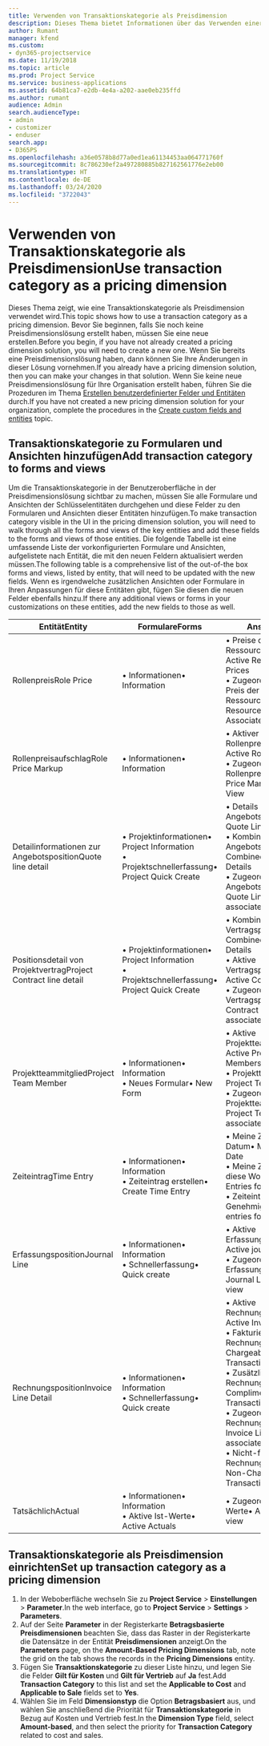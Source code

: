 ```yaml
---
title: Verwenden von Transaktionskategorie als Preisdimension
description: Dieses Thema bietet Informationen über das Verwenden einer Transaktionskategorie als Preisdimension.
author: Rumant
manager: kfend
ms.custom:
- dyn365-projectservice
ms.date: 11/19/2018
ms.topic: article
ms.prod: Project Service
ms.service: business-applications
ms.assetid: 64b81ca7-e2db-4e4a-a202-aae0eb235ffd
ms.author: rumant
audience: Admin
search.audienceType:
- admin
- customizer
- enduser
search.app:
- D365PS
ms.openlocfilehash: a36e0578b8d77a0ed1ea61134453aa064771760f
ms.sourcegitcommit: 8c786230ef2a497280885b827162561776e2eb00
ms.translationtype: HT
ms.contentlocale: de-DE
ms.lasthandoff: 03/24/2020
ms.locfileid: "3722043"
---
```

# <a name="use-transaction-category-as-a-pricing-dimension"></a><span data-ttu-id="b3558-103">Verwenden von Transaktionskategorie als Preisdimension</span><span class="sxs-lookup"><span data-stu-id="b3558-103">Use transaction category as a pricing dimension</span></span>
<span data-ttu-id="b3558-104">Dieses Thema zeigt, wie eine Transaktionskategorie als Preisdimension verwendet wird.</span><span class="sxs-lookup"><span data-stu-id="b3558-104">This topic shows how to use a transaction category as a pricing dimension.</span></span> <span data-ttu-id="b3558-105">Bevor Sie beginnen, falls Sie noch keine Preisdimensionslösung erstellt haben, müssen Sie eine neue erstellen.</span><span class="sxs-lookup"><span data-stu-id="b3558-105">Before you begin, if you have not already created a pricing dimension solution, you will need to create a new one.</span></span> <span data-ttu-id="b3558-106">Wenn Sie bereits eine Preisdimensionslösung haben, dann können Sie Ihre Änderungen in dieser Lösung vornehmen.</span><span class="sxs-lookup"><span data-stu-id="b3558-106">If you already have a pricing dimension solution, then you can make your changes in that solution.</span></span> <span data-ttu-id="b3558-107">Wenn Sie keine neue Preisdimensionslösung für Ihre Organisation erstellt haben, führen Sie die Prozeduren im Thema [Erstellen benutzerdefinierter Felder und Entitäten](create-custom-fields-entities.md) durch.</span><span class="sxs-lookup"><span data-stu-id="b3558-107">If you have not created a new pricing dimension solution for your organization, complete the procedures in the [Create custom fields and entities](create-custom-fields-entities.md) topic.</span></span>

## <a name="add-transaction-category-to-forms-and-views"></a><span data-ttu-id="b3558-108">Transaktionskategorie zu Formularen und Ansichten hinzufügen</span><span class="sxs-lookup"><span data-stu-id="b3558-108">Add transaction category to forms and views</span></span>
<span data-ttu-id="b3558-109">Um die Transaktionskategorie in der Benutzeroberfläche in der Preisdimensionslösung sichtbar zu machen, müssen Sie alle Formulare und Ansichten der Schlüsselentitäten durchgehen und diese Felder zu den Formularen und Ansichten dieser Entitäten hinzufügen.</span><span class="sxs-lookup"><span data-stu-id="b3558-109">To make transaction category visible in the UI in the pricing dimension solution, you will need to walk through all the forms and views of the key entities and add these fields to the forms and views of those entities.</span></span>
<span data-ttu-id="b3558-110">Die folgende Tabelle ist eine umfassende Liste der vorkonfigurierten Formulare und Ansichten, aufgelistete nach Entität, die mit den neuen Feldern aktualisiert werden müssen.</span><span class="sxs-lookup"><span data-stu-id="b3558-110">The following table is a comprehensive list of the out-of-the box forms and views, listed by entity, that will need to be updated with the new fields.</span></span> <span data-ttu-id="b3558-111">Wenn es irgendwelche zusätzlichen Ansichten oder Formulare in Ihren Anpassungen für diese Entitäten gibt, fügen Sie diesen die neuen Felder ebenfalls hinzu.</span><span class="sxs-lookup"><span data-stu-id="b3558-111">If there any additional views or forms in your customizations on these entities, add the new fields to those as well.</span></span>

|  <span data-ttu-id="b3558-112">Entität</span><span class="sxs-lookup"><span data-stu-id="b3558-112">Entity</span></span>        | <span data-ttu-id="b3558-113">Formulare</span><span class="sxs-lookup"><span data-stu-id="b3558-113">Forms</span></span>     |<span data-ttu-id="b3558-114">Ansichten</span><span class="sxs-lookup"><span data-stu-id="b3558-114">Views</span></span>        |
| ------------------------------|---------------------------------|----------------------------------|
|  <span data-ttu-id="b3558-115">Rollenpreis</span><span class="sxs-lookup"><span data-stu-id="b3558-115">Role Price</span></span>|<span data-ttu-id="b3558-116">• Informationen</span><span class="sxs-lookup"><span data-stu-id="b3558-116">• Information</span></span> |<span data-ttu-id="b3558-117">• Preise der aktiven Ressourcenkategorie</span><span class="sxs-lookup"><span data-stu-id="b3558-117">• Active Resource Category Prices</span></span><br> <span data-ttu-id="b3558-118">• Zugeordnete Ansicht: Preis der Ressourcenkategorie</span><span class="sxs-lookup"><span data-stu-id="b3558-118">• Resource Category Price Associated View</span></span>|
|  <span data-ttu-id="b3558-119">Rollenpreisaufschlag</span><span class="sxs-lookup"><span data-stu-id="b3558-119">Role Price Markup</span></span>|<span data-ttu-id="b3558-120">• Informationen</span><span class="sxs-lookup"><span data-stu-id="b3558-120">• Information</span></span>|<span data-ttu-id="b3558-121">• Aktiver Rollenpreisaufschlag</span><span class="sxs-lookup"><span data-stu-id="b3558-121">• Active Role Price Markup</span></span><br><span data-ttu-id="b3558-122">• Zugeordnete Ansicht: Rollenpreisaufschlag</span><span class="sxs-lookup"><span data-stu-id="b3558-122">• Role Price Markup Associated View</span></span>|
|  <span data-ttu-id="b3558-123">Detailinformationen zur Angebotsposition</span><span class="sxs-lookup"><span data-stu-id="b3558-123">Quote line detail</span></span>|<span data-ttu-id="b3558-124">• Projektinformationen</span><span class="sxs-lookup"><span data-stu-id="b3558-124">• Project Information</span></span><br><span data-ttu-id="b3558-125">• Projektschnellerfassung</span><span class="sxs-lookup"><span data-stu-id="b3558-125">• Project Quick Create</span></span>|<span data-ttu-id="b3558-126">• Details zu aktiver Angebotsposition</span><span class="sxs-lookup"><span data-stu-id="b3558-126">• Active Quote Line Detail</span></span><br><span data-ttu-id="b3558-127">• Kombinierte Angebotspositionsdetails</span><span class="sxs-lookup"><span data-stu-id="b3558-127">• Combined Quote Line Details</span></span><br><span data-ttu-id="b3558-128">• Zugeordnete Ansicht: Angebotspositionsdetail</span><span class="sxs-lookup"><span data-stu-id="b3558-128">• Quote Line Detail associated view</span></span>|
|  <span data-ttu-id="b3558-129">Positionsdetail von Projektvertrag</span><span class="sxs-lookup"><span data-stu-id="b3558-129">Project Contract line detail</span></span>|<span data-ttu-id="b3558-130">• Projektinformationen</span><span class="sxs-lookup"><span data-stu-id="b3558-130">• Project Information</span></span><br><span data-ttu-id="b3558-131">• Projektschnellerfassung</span><span class="sxs-lookup"><span data-stu-id="b3558-131">• Project Quick Create</span></span>|<span data-ttu-id="b3558-132">• Kombinierte Vertragspositionsdetails</span><span class="sxs-lookup"><span data-stu-id="b3558-132">• Combined Contract line Details</span></span><br><span data-ttu-id="b3558-133">• Aktive Vertragspositionsdetails</span><span class="sxs-lookup"><span data-stu-id="b3558-133">• Active Contract Line Details</span></span><br><span data-ttu-id="b3558-134">• Zugeordnete Ansicht: Vertragspositionsdetail</span><span class="sxs-lookup"><span data-stu-id="b3558-134">• Contract Line Detail associated view</span></span>|
|  <span data-ttu-id="b3558-135">Projektteammitglied</span><span class="sxs-lookup"><span data-stu-id="b3558-135">Project Team Member</span></span>|<span data-ttu-id="b3558-136">• Informationen</span><span class="sxs-lookup"><span data-stu-id="b3558-136">• Information</span></span><br><span data-ttu-id="b3558-137">• Neues Formular</span><span class="sxs-lookup"><span data-stu-id="b3558-137">• New Form</span></span>|<span data-ttu-id="b3558-138">• Aktive Projektteammitglieder</span><span class="sxs-lookup"><span data-stu-id="b3558-138">• Active Project Team Members</span></span><br><span data-ttu-id="b3558-139">• Projektteammitglieder</span><span class="sxs-lookup"><span data-stu-id="b3558-139">• Project Team Members</span></span><br><span data-ttu-id="b3558-140">• Zugeordnete Ansicht: Projektteammitglieder</span><span class="sxs-lookup"><span data-stu-id="b3558-140">• Project Team members associated View</span></span>|
|  <span data-ttu-id="b3558-141">Zeiteintrag</span><span class="sxs-lookup"><span data-stu-id="b3558-141">Time Entry</span></span>|<span data-ttu-id="b3558-142">• Informationen</span><span class="sxs-lookup"><span data-stu-id="b3558-142">• Information</span></span><br><span data-ttu-id="b3558-143">• Zeiteintrag erstellen</span><span class="sxs-lookup"><span data-stu-id="b3558-143">• Create Time Entry</span></span>|<span data-ttu-id="b3558-144">• Meine Zeiteinträge nach Datum</span><span class="sxs-lookup"><span data-stu-id="b3558-144">• My Time Entries By Date</span></span><br><span data-ttu-id="b3558-145">• Meine Zeiteinträge für diese Woche</span><span class="sxs-lookup"><span data-stu-id="b3558-145">• My time Entries for this week</span></span><br><span data-ttu-id="b3558-146">• Zeiteinträge zur Genehmigung</span><span class="sxs-lookup"><span data-stu-id="b3558-146">• Time entries for approval</span></span>|
|  <span data-ttu-id="b3558-147">Erfassungsposition</span><span class="sxs-lookup"><span data-stu-id="b3558-147">Journal Line</span></span>|<span data-ttu-id="b3558-148">• Informationen</span><span class="sxs-lookup"><span data-stu-id="b3558-148">• Information</span></span><br><span data-ttu-id="b3558-149">• Schnellerfassung</span><span class="sxs-lookup"><span data-stu-id="b3558-149">• Quick create</span></span>|<span data-ttu-id="b3558-150">• Aktive Erfassungspositionen</span><span class="sxs-lookup"><span data-stu-id="b3558-150">• Active journal lines</span></span><br><span data-ttu-id="b3558-151">• Zugeordnete Ansicht: Erfassungsposition</span><span class="sxs-lookup"><span data-stu-id="b3558-151">• Journal Line associated view</span></span>|
|  <span data-ttu-id="b3558-152">Rechnungsposition</span><span class="sxs-lookup"><span data-stu-id="b3558-152">Invoice Line Detail</span></span>|<span data-ttu-id="b3558-153">• Informationen</span><span class="sxs-lookup"><span data-stu-id="b3558-153">• Information</span></span><br><span data-ttu-id="b3558-154">• Schnellerfassung</span><span class="sxs-lookup"><span data-stu-id="b3558-154">• Quick create</span></span>|<span data-ttu-id="b3558-155">• Aktive Rechnungspositionsdetails</span><span class="sxs-lookup"><span data-stu-id="b3558-155">• Active Invoice Line Details</span></span><br><span data-ttu-id="b3558-156">• Fakturierbare Rechnungsbuchungen</span><span class="sxs-lookup"><span data-stu-id="b3558-156">• Chargeable Invoice Transactions</span></span><br><span data-ttu-id="b3558-157">• Zusätzliche Rechnungsbuchungen</span><span class="sxs-lookup"><span data-stu-id="b3558-157">• Complimentary Invoice Transactions</span></span><br><span data-ttu-id="b3558-158">• Zugeordnete Ansicht: Rechnungspositionsdetail</span><span class="sxs-lookup"><span data-stu-id="b3558-158">• Invoice Line Detail associated view</span></span><br><span data-ttu-id="b3558-159">• Nicht-fakturierbare Rechnungsbuchungen</span><span class="sxs-lookup"><span data-stu-id="b3558-159">• Non-Chargeable Invoice Transactions</span></span>|
|  <span data-ttu-id="b3558-160">Tatsächlich</span><span class="sxs-lookup"><span data-stu-id="b3558-160">Actual</span></span>|<span data-ttu-id="b3558-161">• Informationen</span><span class="sxs-lookup"><span data-stu-id="b3558-161">• Information</span></span><br><span data-ttu-id="b3558-162">• Aktive Ist-Werte</span><span class="sxs-lookup"><span data-stu-id="b3558-162">• Active Actuals</span></span>|<span data-ttu-id="b3558-163">• Zugeordnete Ansicht: Ist-Werte</span><span class="sxs-lookup"><span data-stu-id="b3558-163">• Actual Associated view</span></span>|

## <a name="set-up-transaction-category-as-a-pricing-dimension"></a><span data-ttu-id="b3558-164">Transaktionskategorie als Preisdimension einrichten</span><span class="sxs-lookup"><span data-stu-id="b3558-164">Set up transaction category as a pricing dimension</span></span>

1. <span data-ttu-id="b3558-165">In der Weboberfläche wechseln Sie zu **Project Service** > **Einstellungen** > **Parameter**.</span><span class="sxs-lookup"><span data-stu-id="b3558-165">In the web interface, go to **Project Service** > **Settings** > **Parameters**.</span></span> 
2. <span data-ttu-id="b3558-166">Auf der Seite **Parameter** in der Registerkarte **Betragsbasierte Preisdimensionen** beachten Sie, dass das Raster in der Registerkarte die Datensätze in der Entität **Preisdimensionen** anzeigt.</span><span class="sxs-lookup"><span data-stu-id="b3558-166">On the **Parameters** page, on the **Amount-Based Pricing Dimensions** tab, note the grid on the tab shows the records in the **Pricing Dimensions** entity.</span></span>
3. <span data-ttu-id="b3558-167">Fügen Sie **Transaktionskategorie** zu dieser Liste hinzu, und legen Sie die Felder **Gilt für Kosten** und **Gilt für Vertrieb** auf **Ja** fest.</span><span class="sxs-lookup"><span data-stu-id="b3558-167">Add **Transaction Category** to this list and set the **Applicable to Cost** and **Applicable to Sale** fields set to **Yes**.</span></span>
4. <span data-ttu-id="b3558-168">Wählen Sie im Feld **Dimensionstyp** die Option **Betragsbasiert** aus, und wählen Sie anschließend die Priorität für **Transaktionskategorie** in Bezug auf Kosten und Vertrieb fest.</span><span class="sxs-lookup"><span data-stu-id="b3558-168">In the **Dimension Type** field, select **Amount-based**, and then select the priority for **Transaction Category** related to cost and sales.</span></span>
